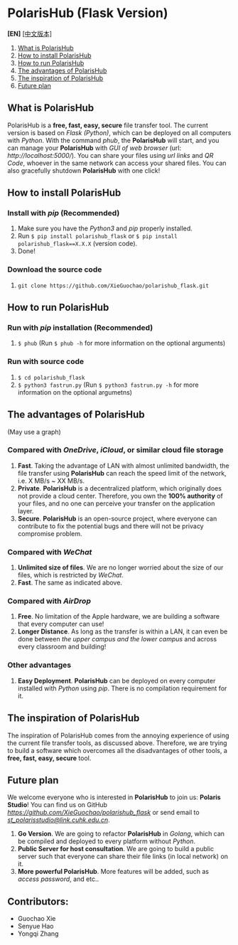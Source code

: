 # PolarisHub (Flask Version)
**[EN]** [[中文版本]](README-CN.md)

1. [What is PolarisHub](#what-is-polarishub)
2. [How to install PolarisHub](#how-to-install-polarishub)
3. [How to run PolarisHub](#how-to-run-polarishub)
4. [The advantages of PolarisHub](#the-advantages-of-polarishub)
5. [The inspiration of PolarisHub](#the-inspiration-of-polarishub)
6. [Future plan](#future-plan)


## What is PolarisHub

PolarisHub is a **free, fast, easy, secure** file transfer tool. The current version is based on *Flask (Python)*, which can be deployed on all computers with *Python*. With the command *phub*, the **PolarisHub** will start, and you can manage your **PolarisHub** with *GUI of web browser* (url: *http://localhost:5000/*). You can share your files using *url links* and *QR Code*, whoever in the same network can access your shared files. You can also gracefully shutdown **PolarisHub** with one click! 

## How to install PolarisHub

### Install with *pip* (Recommended)

1. Make sure you have the *Python3* and *pip* properly installed.
2. Run `$ pip install polarishub_flask` or `$ pip install polarishub_flask==X.X.X` (version code).
3. Done! 

### Download the source code

1. `git clone https://github.com/XieGuochao/polarishub_flask.git`

## How to run PolarisHub

### Run with *pip* installation (Recommended)

1. `$ phub` (Run `$ phub -h` for more information on the optional arguments)

### Run with source code

1. `$ cd polarishub_flask`
2. `$ python3 fastrun.py` (Run `$ python3 fastrun.py -h` for more information on the optional argumetns)

## The advantages of PolarisHub

(May use a graph)

### Compared with *OneDrive*, *iCloud*, or similar cloud file storage

1. **Fast**. Taking the advantage of LAN with almost unlimited bandwidth, the file transfer using **PolarisHub** can reach the speed limit of the network, i.e. X MB/s ~ XX MB/s. 
2. **Private**. **PolarisHub** is a decentralized platform, which originally does not provide a cloud center. Therefore, you own the **100% authority** of your files, and no one can perceive your transfer on the application layer.
3. **Secure**. **PolarisHub** is an open-source project, where everyone can contribute to fix the potential bugs and there will not be privacy compromise problem.

### Compared with *WeChat*
1. **Unlimited size of files**. We are no longer worried about the size of our files, which is restricted by *WeChat*.
2. **Fast**. The same as indicated above.

### Compared with *AirDrop*
1. **Free**. No limitation of the Apple hardware, we are building a software that every computer can use!
2. **Longer Distance**. As long as the transfer is within a LAN, it can even be done between *the upper campus and the lower campus* and across every classroom and building!

### Other advantages
1. **Easy Deployment**. **PolarisHub** can be deployed on every computer installed with *Python* using *pip*. There is no compilation requirement for it.

## The inspiration of PolarisHub

The inspiration of PolarisHub comes from the annoying experience of using the current file transfer tools, as discussed above. Therefore, we are trying to build a software which overcomes all the disadvantages of other tools, a **free, fast, easy, secure** tool.

## Future plan

We welcome everyone who is interested in **PolarisHub** to join us: **Polaris Studio**! You can find us on GitHub *https://github.com/XieGuochao/polarishub_flask* or send email to *st_polarisstudio@link.cuhk.edu.cn*.

1. **Go Version**. We are going to refactor **PolarisHub** in *Golang*, which can be compiled and deployed to every platform without *Python*.
2. **Public Server for host consultation**. We are going to build a public server such that everyone can share their file links (in local network) on it.
3. **More powerful PolarisHub**. More features will be added, such as *access password*, and etc..

## Contributors:
- Guochao Xie
- Senyue Hao
- Yongqi Zhang